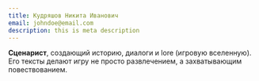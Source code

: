 ```yaml
---
title: Кудряшов Никита Иванович
email: johndoe@email.com
description: this is meta description
---
```


**Сценарист**, создающий историю, диалоги и lore (игровую вселенную). Его тексты делают игру не просто развлечением, а захватывающим повествованием.
